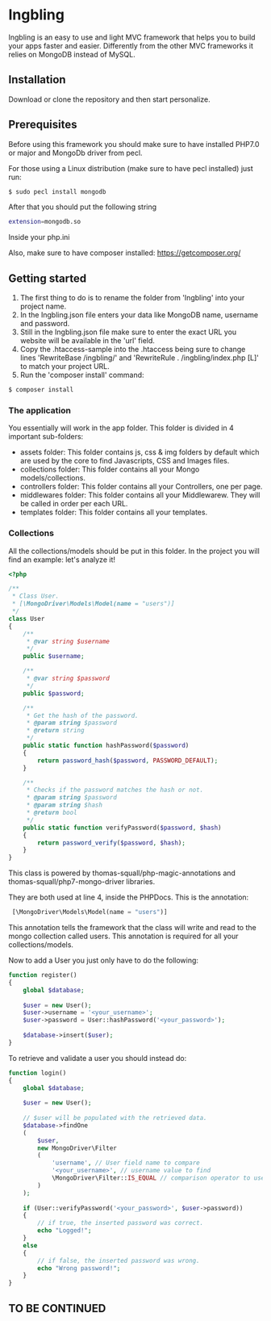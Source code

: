 # Ingbling

Ingbling is an easy to use and light MVC framework that helps you to build your apps faster and easier.
Differently from the other MVC frameworks it relies on MongoDB instead of MySQL.

## Installation

Download or clone the repository and then start personalize.

## Prerequisites

Before using this framework you should make sure to have installed PHP7.0 or major and MongoDb driver from pecl.

For those using a Linux distribution (make sure to have pecl installed) just run:

``` sh
$ sudo pecl install mongodb
```

After that you should put the following string
``` sh
extension=mongodb.so
```
Inside your php.ini

Also, make sure to have composer installed: https://getcomposer.org/

## Getting started

1) The first thing to do is to rename the folder from 'Ingbling' into your project name.
2) In the Ingbling.json file enters your data like MongoDB name, username and password.
3) Still in the Ingbling.json file make sure to enter the exact URL you website will be available in the 'url' field.
4) Copy the .htaccess-sample into the .htaccess being sure to change lines 'RewriteBase /ingbling/' and 'RewriteRule . /ingbling/index.php [L]' to match your project URL.
5) Run the 'composer install' command:

``` sh
$ composer install
```

### The application

You essentially will work in the app folder.
This folder is divided in 4 important sub-folders:
- assets folder: This folder contains js, css & img folders by default which are used by the core to find Javascripts, CSS and Images files.
- collections folder: This folder contains all your Mongo models/collections.
- controllers folder: This folder contains all your Controllers, one per page.
- middlewares folder: This folder contains all your Middlewarew. They will be called in order per each URL.
- templates folder: This folder contains all your templates.

### Collections

All the collections/models should be put in this folder. In the project you will find an example: let's analyze it!

``` php
<?php

/**
 * Class User.
 * [\MongoDriver\Models\Model(name = "users")]
 */
class User
{
    /**
     * @var string $username
     */
    public $username;

    /**
     * @var string $password
     */
    public $password;

    /**
     * Get the hash of the password.
     * @param string $password
     * @return string
     */
    public static function hashPassword($password)
    {
        return password_hash($password, PASSWORD_DEFAULT);
    }

    /**
     * Checks if the password matches the hash or not.
     * @param string $password
     * @param string $hash
     * @return bool
     */
    public static function verifyPassword($password, $hash)
    {
        return password_verify($password, $hash);
    }
}
```

This class is powered by thomas-squall/php-magic-annotations and thomas-squall/php7-mongo-driver libraries.

They are both used at line 4, inside the PHPDocs.
This is the annotation:

``` php
 [\MongoDriver\Models\Model(name = "users")]
 ```
 
This annotation tells the framework that the class will write and read to the mongo collection called users. This annotation is required for all your collections/models.

Now to add a User you just only have to do the following:

``` php
function register()
{
    global $database;
    
    $user = new User();
    $user->username = '<your_username>';
    $user->password = User::hashPassword('<your_password>');
    
    $database->insert($user);
}
```

To retrieve and validate a user you should instead do:

``` php
function login()
{
    global $database;
    
    $user = new User();
    
    // $user will be populated with the retrieved data.
    $database->findOne
    (
        $user,
        new MongoDriver\Filter
        (
            'username', // User field name to compare
            '<your_username>', // username value to find
            \MongoDriver\Filter::IS_EQUAL // comparison operator to use
        )
    );
    
    if (User::verifyPassword('<your_password>', $user->password))
    {
        // if true, the inserted password was correct.
        echo "Logged!";
    }
    else
    {
        // if false, the inserted password was wrong.
        echo "Wrong password!";
    }
}
```

## TO BE CONTINUED